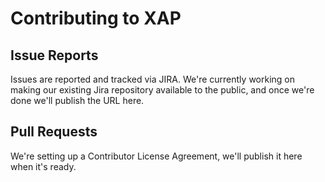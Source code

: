 # Contributing to XAP

## Issue Reports

Issues are reported and tracked via JIRA. We're currently working on making our existing Jira repository available to the public, and once we're done we'll publish the URL here.

## Pull Requests

We're setting up a Contributor License Agreement, we'll publish it here when it's ready.
